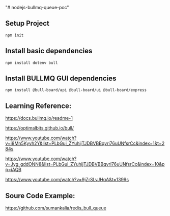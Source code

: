 "# nodejs-bullmq-queue-poc" 

## Setup Project

    npm init

## Install basic dependencies

    npm install dotenv bull

## Install BULLMQ GUI dependencies

    npm install @bull-board/api @bull-board/ui @bull-board/express
 
## Learning Reference:

https://docs.bullmq.io/readme-1

https://optimalbits.github.io/bull/

https://www.youtube.com/watch?v=i8Mn5Kyvh2Y&list=PLbGui_ZYuhijTJDBVBBqvri76uUNfsrCc&index=1&t=284s

https://www.youtube.com/watch?v=Jyg_gddONN8&list=PLbGui_ZYuhijTJDBVBBqvri76uUNfsrCc&index=10&pp=iAQB

https://www.youtube.com/watch?v=9jZrSLvJHqA&t=1399s

## Soure Code Example:

https://github.com/sumankalia/redis_bull_queue
